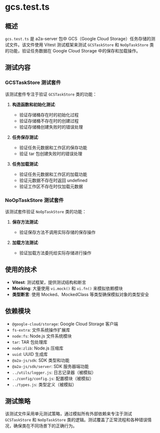 # gcs.test.ts

## 概述

`gcs.test.ts` 是 a2a-server 包中 GCS（Google Cloud Storage）任务存储的测试文件。该文件使用 Vitest 测试框架来测试 `GCSTaskStore` 和 `NoOpTaskStore` 类的功能，验证任务数据在 Google Cloud Storage 中的保存和加载操作。

## 测试内容

### GCSTaskStore 测试套件
该测试套件专注于验证 `GCSTaskStore` 类的功能：

1. **构造函数和初始化测试**:
   - 验证存储桶存在时的初始化过程
   - 验证存储桶不存在时的创建过程
   - 验证存储桶创建失败时的错误处理

2. **任务保存测试**:
   - 验证任务元数据和工作区的保存功能
   - 验证 tar 包创建失败时的错误处理

3. **任务加载测试**:
   - 验证任务元数据和工作区的加载功能
   - 验证元数据不存在时返回 undefined
   - 验证工作区不存在时仅加载元数据

### NoOpTaskStore 测试套件
该测试套件验证 `NoOpTaskStore` 类的功能：

1. **保存方法测试**:
   - 验证保存方法不调用实际存储的保存操作

2. **加载方法测试**:
   - 验证加载方法委托给实际存储进行操作

## 使用的技术

- **Vitest**: 测试框架，提供测试结构和断言
- **Mocking**: 大量使用 `vi.mock()` 和 `vi.fn()` 来模拟依赖模块
- **类型断言**: 使用 Mocked、MockedClass 等类型确保模拟对象的类型安全

## 依赖模块

- `@google-cloud/storage`: Google Cloud Storage 客户端
- `fs-extra`: 文件系统操作扩展库
- `node:fs`: Node.js 文件系统模块
- `tar`: TAR 包处理库
- `node:zlib`: Node.js 压缩库
- `uuid`: UUID 生成库
- `@a2a-js/sdk`: SDK 类型和功能
- `@a2a-js/sdk/server`: SDK 服务器端功能
- `../utils/logger.js`: 日志记录器（被模拟）
- `../config/config.js`: 配置模块（被模拟）
- `../types.js`: 类型定义（被模拟）

## 测试策略

该测试文件采用单元测试策略，通过模拟所有外部依赖来专注于测试 `GCSTaskStore` 和 `NoOpTaskStore` 类的逻辑。测试覆盖了正常流程和各种错误情况，确保类在不同场景下的正确行为。